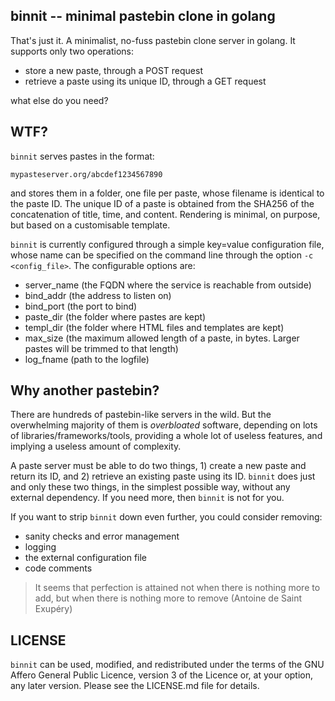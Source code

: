 ## binnit -- minimal pastebin clone in golang

That's just it. A minimalist, no-fuss pastebin clone server in
golang. It supports only two operations:

* store a new paste, through a POST request
* retrieve a paste using its unique ID, through a GET request

what else do you need? 

## WTF?

`binnit` serves pastes in the format:

    mypasteserver.org/abcdef1234567890

and stores them in a folder, one file per paste, whose filename is
identical to the paste ID. The unique ID of a paste is obtained from
the SHA256 of the concatenation of title, time, and content. Rendering
is minimal, on purpose, but based on a customisable template.

`binnit` is currently configured through a simple key=value
configuration file, whose name can be specified on the command line
through the option `-c <config_file>`. The configurable options are:

* server\_name  (the FQDN where the service is reachable from outside)
* bind\_addr (the address to listen on)
* bind\_port (the port to bind)
* paste\_dir (the folder where pastes are kept)
* templ\_dir (the folder where HTML files and templates are kept)
* max\_size (the maximum allowed length of a paste, in bytes. Larger
    pastes will be trimmed to that length)
* log_fname (path to the logfile)

## Why another pastebin?

There are hundreds of pastebin-like servers in the wild. But the
overwhelming majority of them is _overbloated_ software, depending on
lots of libraries/frameworks/tools, providing a whole lot of useless
features, and implying a useless amount of complexity. 

A paste server must be able to do two things, 1) create a new paste
and return its ID, and 2) retrieve an existing paste using its
ID. `binnit` does just and only these two things, in the simplest
possible way, without any external dependency. If you need more, then
`binnit` is not for you.

If you want to strip `binnit` down even further, you could consider
removing:

* sanity checks and error management
* logging
* the external configuration file
* code comments

> It seems that perfection is attained not when there is nothing more
> to add, but when there is nothing more to remove (Antoine de Saint
> Exupéry)


## LICENSE

`binnit` can be used, modified, and redistributed under the terms of
the GNU Affero General Public Licence, version 3 of the Licence or, at
your option, any later version. Please see the LICENSE.md file for
details.

